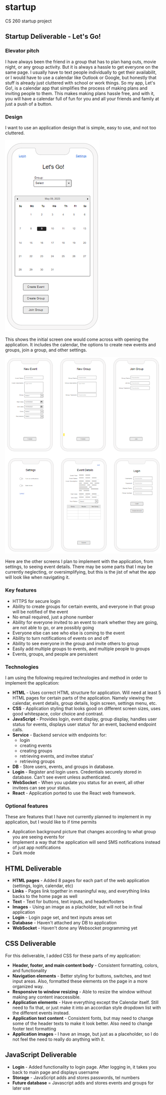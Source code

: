 # startup
CS 260 startup project

## Startup Deliverable - Let's Go!

### Elevator pitch

I have always been the friend in a group that has to plan hang outs, movie night, or any group activity. But it is always a hassle to get everyone on the same page. I usually have to text people individually to get their availabilit, or I would have to use a calendar like Outlook or Google, but honestly that stuff is already just cluttered with school or work things. So my app, Let's Go!, is a calendar app that simplifies the process of making plans and inviting people to them. This makes making plans hassle free, and with it, you will have a calendar full of fun for you and all your friends and family at just a push of a button.

### Design 

I want to use an application design that is simple, easy to use, and not too cluttered.

![home-screen](images/home-screen.png)

This shows the initial screen one would come across with opening the application. It includes the calendar, the options to create new events and groups, join a group, and other settings.

![other-screens](images/other-screens.png)

Here are the other screens I plan to implement with the application, from settings, to seeing event details. There may be some parts that I may be currently neglecting, or oversimplifying, but this is the jist of what the app will look like when navigating it.

### Key features

- HTTPS for secure login
- Ability to create groups for certain events, and everyone in that group will be notified of the event
- No email required, just a phone number
- Ability for everyone invited to an event to mark whether they are going, are not able to go, or are possibly going
- Everyone else can see who else is coming to the event
- Ability to turn notifications of events on and off
- Ability to see everyone in the group and invite others to group
- Easily add multiple groups to events, and multiple people to groups
- Events, groups, and people are persistent

### Technologies

I am using the following required technologies and method in order to implement the application:

- **HTML** - Uses correct HTML structure for application. Will need at least 5 HTML pages for certain parts of the application. Namely viewing the calendar, event details, group details, login screen, settings menu, etc.
- **CSS** - Application styling that looks good on different screen sizes, uses good whitespace, color choice and contrast.
- **JavaScript** - Provides login, event display, group display, handles user status for events, displays user status' for an event, backend endpoint calls.
- **Service** - Backend service with endpoints for:
  - login
  - creating events
  - creating groups
  - retrieving events, and invitee status'
  - retrieving groups
- **DB** - Store users, events, and groups in database.
- **Login** - Register and login users. Credentials securely stored in database. Can't see event unless authenticated.
- **WebSocket** - When you update you status for an event, all other invitees can see your status.
- **React** - Application ported to use the React web framework.

### Optional features

These are features that I have not currently planned to implement in my application, but I would like to if time permits

- Application background picture that changes according to what group you are seeing events for
- Implement a way that the application will send SMS notifications instead of just app notifications
- Dark mode

## HTML Deliverable

- **HTML pages** - Added 8 pages for each part of the web application (settings, login, calendar, etc)
- **Links** - Pages link together in meaningful way, and everything links backs to the home page as well
- **Text** - Text for buttons, text inputs, and header/footers
- **Images** - Using an image as a placholder, but will not be in final application
- **Login** - Login page set, and text inputs areas set
- **Database** - Haven't attached any DB to application
- **WebSocket** - Haven't done any Websocket programming yet

## CSS Deliverable

For this deliverable, I added CSS for these parts of my application:

- **Header, footer, and main content body** - Consistent formatting, colors, and functionality
- **Navigation elements** - Better styling for buttons, switches, and text input areas. Also, formatted these elements on the page in a more organized way.
- **Responsive to window resizing** - Able to resize the window without making any content inaccessible.
- **Application elements** - Have everything except the Calendar itself. Still need to fix that, or just make it into an accordian style dropdown list with the different events instead.
- **Application text content** - Consistent fonts, but may need to change some of the header texts to make it look better. Also need to change footer text formatting
- **Application images** - I have an image, but just as a placeholder, so I do not feel the need to really do anything with it.

## JavaScript Deliverable

- **Login** - Added functionality to login page. After logging in, it takes you back to main page and displays username
- **Storage** - JavaScript adds and stores passwords, tel numbers
- **Future database** = Javascript adds and stores events and groups for later use
